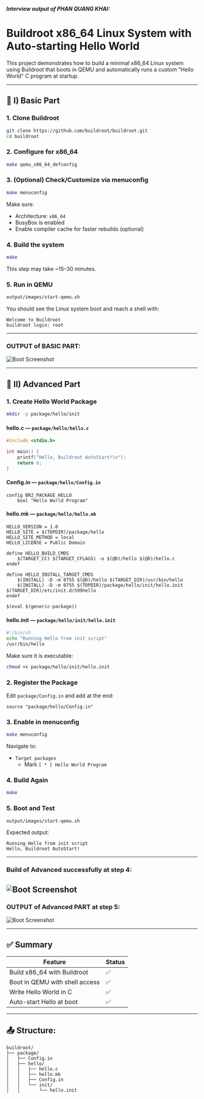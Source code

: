 _**Interview output of PHAN QUANG KHAI:**_

# Buildroot x86_64 Linux System with Auto-starting Hello World

This project demonstrates how to build a minimal x86_64 Linux system using Buildroot that boots in QEMU and automatically runs a custom "Hello World" C program at startup.

---

## 🔧 I) Basic Part

### 1. Clone Buildroot

```bash
git clone https://github.com/buildroot/buildroot.git
cd buildroot
```

### 2. Configure for x86_64

```bash
make qemu_x86_64_defconfig
```

### 3. (Optional) Check/Customize via menuconfig

```bash
make menuconfig
```
Make sure:
- Architecture: `x86_64`
- BusyBox is enabled
- Enable compiler cache for faster rebuilds (optional)

### 4. Build the system

```bash
make
```

This step may take ~15–30 minutes.

### 5. Run in QEMU

```bash
output/images/start-qemu.sh
```

You should see the Linux system boot and reach a shell with:
```
Welcome to Buildroot
buildroot login: root
```

---

### OUTPUT of BASIC PART:
![Boot Screenshot](image_output/Basic_part.jpg)

---
## 🚀 II) Advanced Part

### 1. Create Hello World Package

```bash
mkdir -p package/hello/init
```

#### hello.c — `package/hello/hello.c`

```c
#include <stdio.h>

int main() {
    printf("Hello, Buildroot AutoStart!\n");
    return 0;
}
```

#### Config.in — `package/hello/Config.in`

```make
config BR2_PACKAGE_HELLO
    bool "Hello World Program"
```

#### hello.mk — `package/hello/hello.mk`

```make
HELLO_VERSION = 1.0
HELLO_SITE = $(TOPDIR)/package/hello
HELLO_SITE_METHOD = local
HELLO_LICENSE = Public Domain

define HELLO_BUILD_CMDS
	$(TARGET_CC) $(TARGET_CFLAGS) -o $(@D)/hello $(@D)/hello.c
endef

define HELLO_INSTALL_TARGET_CMDS
	$(INSTALL) -D -m 0755 $(@D)/hello $(TARGET_DIR)/usr/bin/hello
	$(INSTALL) -D -m 0755 $(TOPDIR)/package/hello/init/hello.init $(TARGET_DIR)/etc/init.d/S99hello
endef

$(eval $(generic-package))

```

#### hello.init — `package/hello/init/hello.init`

```sh
#!/bin/sh
echo "Running Hello from init script"
/usr/bin/hello
```

Make sure it is executable:

```bash
chmod +x package/hello/init/hello.init
```

### 2. Register the Package

Edit `package/Config.in` and add at the end:

```make
source "package/hello/Config.in"
```

### 3. Enable in menuconfig

```bash
make menuconfig
```
Navigate to:
- `Target packages`
  - Mark `[ * ] Hello World Program`

### 4. Build Again

```bash
make
```

### 5. Boot and Test

```bash
output/images/start-qemu.sh
```

Expected output:

```
Running Hello from init script
Hello, Buildroot AutoStart!
```

---
### Build of Advanced successfully at step 4:
![Boot Screenshot](image_output/build_Adanced_succesfully.jpg)
---
### OUTPUT of Advanced PART at step 5:
![Boot Screenshot](image_output/output_Advanced.jpg)

---
## ✅ Summary

| Feature                            | Status |
|-----------------------------------|--------|
| Build x86_64 with Buildroot        | ✅     |
| Boot in QEMU with shell access     | ✅     |
| Write Hello World in C             | ✅     |
| Auto-start Hello at boot           | ✅     |

---

## 📤 Structure: 
```
buildroot/
├── package/
│   ├── Config.in
│   ├── hello/
│   │   ├── hello.c
│   │   ├── hello.mk
│   │   ├── Config.in
│   │   └── init/
│   │       └── hello.init
```



